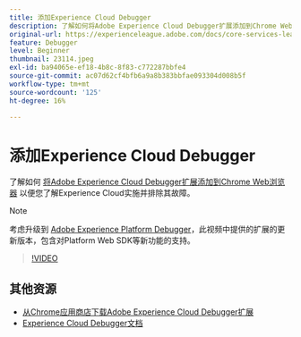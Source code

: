 ```yaml
---
title: 添加Experience Cloud Debugger
description: 了解如何将Adobe Experience Cloud Debugger扩展添加到Chrome Web浏览器，以便您了解Experience Cloud实施并排除其故障。
original-url: https://experienceleague.adobe.com/docs/core-services-learn/tutorials/debugger/add-the-extension.html
feature: Debugger
level: Beginner
thumbnail: 23114.jpeg
exl-id: ba94065e-ef18-4b8c-8f83-c772287bbfe4
source-git-commit: ac07d62cf4bfb6a9a8b383bbfae093304d008b5f
workflow-type: tm+mt
source-wordcount: '125'
ht-degree: 16%

---
```


# 添加Experience Cloud Debugger

了解如何 [将Adobe Experience Cloud Debugger扩展添加到Chrome Web浏览器](https://chrome.google.com/webstore/detail/adobe-experience-cloud-de/ocdmogmohccmeicdhlhhgepeaijenapj) 以便您了解Experience Cloud实施并排除其故障。

>[!NOTE]
>
>考虑升级到 [Adobe Experience Platform Debugger](../overview.md)，此视频中提供的扩展的更新版本，包含对Platform Web SDK等新功能的支持。

>[!VIDEO](https://video.tv.adobe.com/v/23114/?quality=12)

## 其他资源

* [从Chrome应用商店下载Adobe Experience Cloud Debugger扩展](https://chrome.google.com/webstore/detail/adobe-experience-cloud-de/ocdmogmohccmeicdhlhhgepeaijenapj)
* [Experience Cloud Debugger文档](https://experienceleague.adobe.com/docs/debugger/using/experience-cloud-debugger.html)

